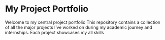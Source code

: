 # My Project Portfolio

Welcome to my central project portfolio This repository contains a collection of all the major projects I’ve worked on during my academic journey and internships. Each project showcases my all skills


